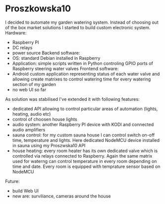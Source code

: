 # Proszkowska10
I decided to automate my garden watering system. Instead of choosing out of the box market solutions I started to build custom electronic system.
Hardware:
- Raspberry PI
- DC relays
- power source
Backend software:
- OS: standard Debian installed in Raspberry
- Application: simple scripts written in Python controling GPIO ports of Raspberry steering water valves
Frontend software:
- Android custom application representing status of each water valve and allowing create matrixes to control watering time for every watering section of my garden
- no web UI so far

As solution was stabilised I've extended it with following features:
- dedicated API allowing to control particular areas of automation (lights, heating, audio etc)
- control of choosen house lights
- audio system: another Raspberry PI device with KODI and connected audio amplifiers
- sauna control: for my custom sauna house I can control switch on-off time, temperature and lights. Here dedicated NodeMCU device installed in sauna using my Proszwska10 API
- house heating: every room heater has its own dedicated valve which is controlled via relays connected to Raspberry. Again the same matrix used for waterng can control temperature in every room depending on time and date. Every room is equipped with temprature sensor based on NodeMCU

Future:
- build Web UI
- new are: surviliance, cameras around the house
